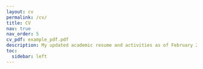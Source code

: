 ```yaml
---
layout: cv
permalink: /cv/
title: CV
nav: true
nav_order: 5
cv_pdf: example_pdf.pdf
description: My updated academic resume and activities as of February 2024.
toc:
  sidebar: left
---
```

